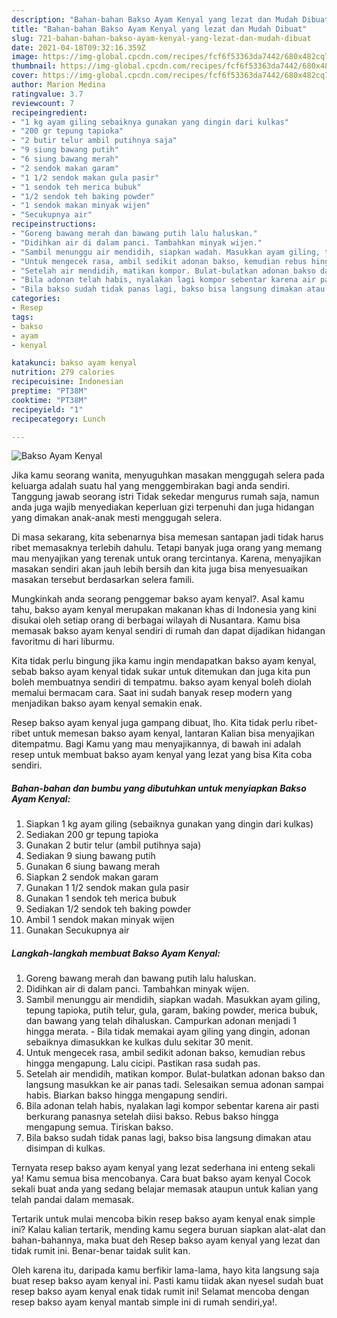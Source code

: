 ```yaml
---
description: "Bahan-bahan Bakso Ayam Kenyal yang lezat dan Mudah Dibuat"
title: "Bahan-bahan Bakso Ayam Kenyal yang lezat dan Mudah Dibuat"
slug: 721-bahan-bahan-bakso-ayam-kenyal-yang-lezat-dan-mudah-dibuat
date: 2021-04-18T09:32:16.359Z
image: https://img-global.cpcdn.com/recipes/fcf6f53363da7442/680x482cq70/bakso-ayam-kenyal-foto-resep-utama.jpg
thumbnail: https://img-global.cpcdn.com/recipes/fcf6f53363da7442/680x482cq70/bakso-ayam-kenyal-foto-resep-utama.jpg
cover: https://img-global.cpcdn.com/recipes/fcf6f53363da7442/680x482cq70/bakso-ayam-kenyal-foto-resep-utama.jpg
author: Marion Medina
ratingvalue: 3.7
reviewcount: 7
recipeingredient:
- "1 kg ayam giling sebaiknya gunakan yang dingin dari kulkas"
- "200 gr tepung tapioka"
- "2 butir telur ambil putihnya saja"
- "9 siung bawang putih"
- "6 siung bawang merah"
- "2 sendok makan garam"
- "1 1/2 sendok makan gula pasir"
- "1 sendok teh merica bubuk"
- "1/2 sendok teh baking powder"
- "1 sendok makan minyak wijen"
- "Secukupnya air"
recipeinstructions:
- "Goreng bawang merah dan bawang putih lalu haluskan."
- "Didihkan air di dalam panci. Tambahkan minyak wijen."
- "Sambil menunggu air mendidih, siapkan wadah. Masukkan ayam giling, tepung tapioka, putih telur, gula, garam, baking powder, merica bubuk, dan bawang yang telah dihaluskan. Campurkan adonan menjadi 1 hingga merata. Bila tidak memakai ayam giling yang dingin, adonan sebaiknya dimasukkan ke kulkas dulu sekitar 30 menit."
- "Untuk mengecek rasa, ambil sedikit adonan bakso, kemudian rebus hingga mengapung. Lalu cicipi. Pastikan rasa sudah pas."
- "Setelah air mendidih, matikan kompor. Bulat-bulatkan adonan bakso dan langsung masukkan ke air panas tadi. Selesaikan semua adonan sampai habis. Biarkan bakso hingga mengapung sendiri."
- "Bila adonan telah habis, nyalakan lagi kompor sebentar karena air pasti berkurang panasnya setelah diisi bakso. Rebus bakso hingga mengapung semua. Tiriskan bakso."
- "Bila bakso sudah tidak panas lagi, bakso bisa langsung dimakan atau disimpan di kulkas."
categories:
- Resep
tags:
- bakso
- ayam
- kenyal

katakunci: bakso ayam kenyal 
nutrition: 279 calories
recipecuisine: Indonesian
preptime: "PT38M"
cooktime: "PT38M"
recipeyield: "1"
recipecategory: Lunch

---
```



![Bakso Ayam Kenyal](https://img-global.cpcdn.com/recipes/fcf6f53363da7442/680x482cq70/bakso-ayam-kenyal-foto-resep-utama.jpg)

Jika kamu seorang wanita, menyuguhkan masakan menggugah selera pada keluarga adalah suatu hal yang menggembirakan bagi anda sendiri. Tanggung jawab seorang istri Tidak sekedar mengurus rumah saja, namun anda juga wajib menyediakan keperluan gizi terpenuhi dan juga hidangan yang dimakan anak-anak mesti menggugah selera.

Di masa  sekarang, kita sebenarnya bisa memesan santapan jadi tidak harus ribet memasaknya terlebih dahulu. Tetapi banyak juga orang yang memang mau menyajikan yang terenak untuk orang tercintanya. Karena, menyajikan masakan sendiri akan jauh lebih bersih dan kita juga bisa menyesuaikan masakan tersebut berdasarkan selera famili. 



Mungkinkah anda seorang penggemar bakso ayam kenyal?. Asal kamu tahu, bakso ayam kenyal merupakan makanan khas di Indonesia yang kini disukai oleh setiap orang di berbagai wilayah di Nusantara. Kamu bisa memasak bakso ayam kenyal sendiri di rumah dan dapat dijadikan hidangan favoritmu di hari liburmu.

Kita tidak perlu bingung jika kamu ingin mendapatkan bakso ayam kenyal, sebab bakso ayam kenyal tidak sukar untuk ditemukan dan juga kita pun boleh membuatnya sendiri di tempatmu. bakso ayam kenyal boleh diolah memalui bermacam cara. Saat ini sudah banyak resep modern yang menjadikan bakso ayam kenyal semakin enak.

Resep bakso ayam kenyal juga gampang dibuat, lho. Kita tidak perlu ribet-ribet untuk memesan bakso ayam kenyal, lantaran Kalian bisa menyajikan ditempatmu. Bagi Kamu yang mau menyajikannya, di bawah ini adalah resep untuk membuat bakso ayam kenyal yang lezat yang bisa Kita coba sendiri.

<!--inarticleads1-->

##### Bahan-bahan dan bumbu yang dibutuhkan untuk menyiapkan Bakso Ayam Kenyal:

1. Siapkan 1 kg ayam giling (sebaiknya gunakan yang dingin dari kulkas)
1. Sediakan 200 gr tepung tapioka
1. Gunakan 2 butir telur (ambil putihnya saja)
1. Sediakan 9 siung bawang putih
1. Gunakan 6 siung bawang merah
1. Siapkan 2 sendok makan garam
1. Gunakan 1 1/2 sendok makan gula pasir
1. Gunakan 1 sendok teh merica bubuk
1. Sediakan 1/2 sendok teh baking powder
1. Ambil 1 sendok makan minyak wijen
1. Gunakan Secukupnya air




<!--inarticleads2-->

##### Langkah-langkah membuat Bakso Ayam Kenyal:

1. Goreng bawang merah dan bawang putih lalu haluskan.
1. Didihkan air di dalam panci. Tambahkan minyak wijen.
1. Sambil menunggu air mendidih, siapkan wadah. Masukkan ayam giling, tepung tapioka, putih telur, gula, garam, baking powder, merica bubuk, dan bawang yang telah dihaluskan. Campurkan adonan menjadi 1 hingga merata. - Bila tidak memakai ayam giling yang dingin, adonan sebaiknya dimasukkan ke kulkas dulu sekitar 30 menit.
1. Untuk mengecek rasa, ambil sedikit adonan bakso, kemudian rebus hingga mengapung. Lalu cicipi. Pastikan rasa sudah pas.
1. Setelah air mendidih, matikan kompor. Bulat-bulatkan adonan bakso dan langsung masukkan ke air panas tadi. Selesaikan semua adonan sampai habis. Biarkan bakso hingga mengapung sendiri.
1. Bila adonan telah habis, nyalakan lagi kompor sebentar karena air pasti berkurang panasnya setelah diisi bakso. Rebus bakso hingga mengapung semua. Tiriskan bakso.
1. Bila bakso sudah tidak panas lagi, bakso bisa langsung dimakan atau disimpan di kulkas.




Ternyata resep bakso ayam kenyal yang lezat sederhana ini enteng sekali ya! Kamu semua bisa mencobanya. Cara buat bakso ayam kenyal Cocok sekali buat anda yang sedang belajar memasak ataupun untuk kalian yang telah pandai dalam memasak.

Tertarik untuk mulai mencoba bikin resep bakso ayam kenyal enak simple ini? Kalau kalian tertarik, mending kamu segera buruan siapkan alat-alat dan bahan-bahannya, maka buat deh Resep bakso ayam kenyal yang lezat dan tidak rumit ini. Benar-benar taidak sulit kan. 

Oleh karena itu, daripada kamu berfikir lama-lama, hayo kita langsung saja buat resep bakso ayam kenyal ini. Pasti kamu tiidak akan nyesel sudah buat resep bakso ayam kenyal enak tidak rumit ini! Selamat mencoba dengan resep bakso ayam kenyal mantab simple ini di rumah sendiri,ya!.

